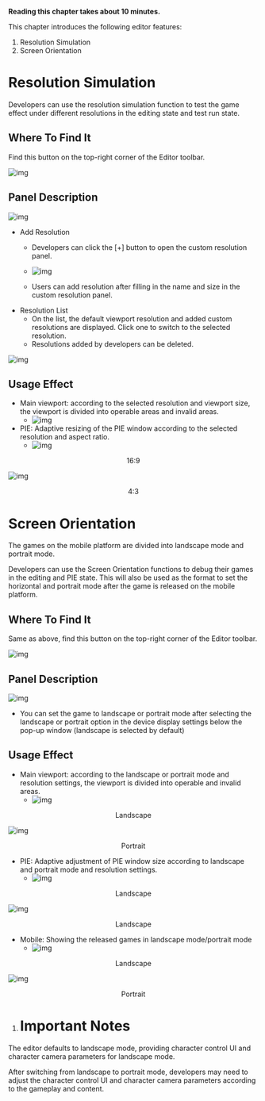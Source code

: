 **Reading this chapter takes about 10 minutes.**

This chapter introduces the following editor features:

1. Resolution Simulation
2. Screen Orientation

# Resolution Simulation

Developers can use the resolution simulation function to test the game effect under different resolutions in the editing state and test run state.

## Where To Find It

Find this button on the top-right corner of the Editor toolbar.

![img](https://arkimg-qn.ark.online/1701057023405-15.png)

## Panel Description

![img](https://arkimg-qn.ark.online/1701057023403-1.png)

- Add Resolution
  - Developers can click the [+] button to open the custom resolution panel.
  - ![img](https://arkimg-qn.ark.online/1701057023404-2.png)

  - Users can add resolution after filling in the name and size in the custom resolution panel.
- Resolution List
  - On the list, the default viewport resolution and added custom resolutions are displayed. Click one to switch to the selected resolution. 
  - Resolutions added by developers can be deleted.

![img](https://arkimg-qn.ark.online/1701057023404-3.png)

## Usage Effect

- Main viewport: according to the selected resolution and viewport size, the viewport is divided into operable areas and invalid areas.
  - ![img](https://arkimg-qn.ark.online/1701057023404-4.png)
- PIE: Adaptive resizing of the PIE window according to the selected resolution and aspect ratio.
  - ![img](https://arkimg-qn.ark.online/1701057023404-5.png)

<center>16:9</center>

![img](https://arkimg-qn.ark.online/1701057023404-6.png)

<center>4:3</center>

# Screen Orientation

The games on the mobile platform are divided into landscape mode and portrait mode.

Developers can use the Screen Orientation functions to debug their games in the editing and PIE state. This will also be used as the format to set the horizontal and portrait mode after the game is released on the mobile platform.

## Where To Find It

Same as above, find this button on the top-right corner of the Editor toolbar.

![img](https://arkimg-qn.ark.online/1701057023404-7.png)

## Panel Description

![img](https://arkimg-qn.ark.online/1701057023404-8.png)

- You can set the game to landscape or portrait mode after selecting the landscape or portrait option in the device display settings below the pop-up window (landscape is selected by default)

## **Usage Effect**

- Main viewport: according to the landscape or portrait mode and resolution settings, the viewport is divided into operable and invalid areas.
  - ![img](https://arkimg-qn.ark.online/1701057023405-9.png)

<center>Landscape</center>

![img](https://arkimg-qn.ark.online/1701057023405-10.png)

<center>Portrait</center>

- PIE: Adaptive adjustment of PIE window size according to landscape and portrait mode and resolution settings.
  - ![img](https://arkimg-qn.ark.online/1701057023405-11.png)

<center>Landscape</center>

![img](https://arkimg-qn.ark.online/1701057023405-12.png)

<center>Landscape</center>

- Mobile: Showing the released games in landscape mode/portrait mode
  - ![img](https://arkimg-qn.ark.online/1701057023405-13.png)

<center>Landscape</center>

![img](https://arkimg-qn.ark.online/1701057023405-14.png)

<center>Portrait</center>

1. # Important Notes

The editor defaults to landscape mode, providing character control UI and character camera parameters for landscape mode.

After switching from landscape to portrait mode, developers may need to adjust the character control UI and character camera parameters according to the gameplay and content.